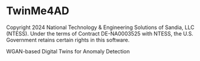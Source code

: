 # TwinMe4AD
Copyright 2024 National Technology & Engineering Solutions of Sandia, LLC (NTESS). Under the terms of Contract DE-NA0003525 with NTESS, the U.S. Government retains certain rights in this software.

WGAN-based Digital Twins for Anomaly Detection
